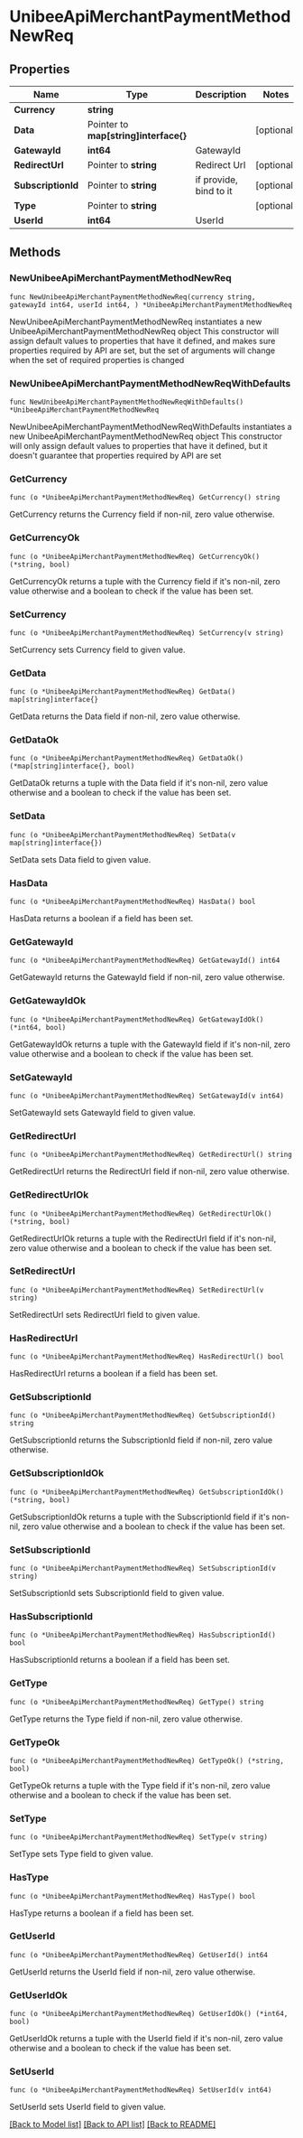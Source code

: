 # UnibeeApiMerchantPaymentMethodNewReq

## Properties

Name | Type | Description | Notes
------------ | ------------- | ------------- | -------------
**Currency** | **string** |  | 
**Data** | Pointer to **map[string]interface{}** |  | [optional] 
**GatewayId** | **int64** | GatewayId | 
**RedirectUrl** | Pointer to **string** | Redirect Url | [optional] 
**SubscriptionId** | Pointer to **string** | if provide, bind to it | [optional] 
**Type** | Pointer to **string** |  | [optional] 
**UserId** | **int64** | UserId | 

## Methods

### NewUnibeeApiMerchantPaymentMethodNewReq

`func NewUnibeeApiMerchantPaymentMethodNewReq(currency string, gatewayId int64, userId int64, ) *UnibeeApiMerchantPaymentMethodNewReq`

NewUnibeeApiMerchantPaymentMethodNewReq instantiates a new UnibeeApiMerchantPaymentMethodNewReq object
This constructor will assign default values to properties that have it defined,
and makes sure properties required by API are set, but the set of arguments
will change when the set of required properties is changed

### NewUnibeeApiMerchantPaymentMethodNewReqWithDefaults

`func NewUnibeeApiMerchantPaymentMethodNewReqWithDefaults() *UnibeeApiMerchantPaymentMethodNewReq`

NewUnibeeApiMerchantPaymentMethodNewReqWithDefaults instantiates a new UnibeeApiMerchantPaymentMethodNewReq object
This constructor will only assign default values to properties that have it defined,
but it doesn't guarantee that properties required by API are set

### GetCurrency

`func (o *UnibeeApiMerchantPaymentMethodNewReq) GetCurrency() string`

GetCurrency returns the Currency field if non-nil, zero value otherwise.

### GetCurrencyOk

`func (o *UnibeeApiMerchantPaymentMethodNewReq) GetCurrencyOk() (*string, bool)`

GetCurrencyOk returns a tuple with the Currency field if it's non-nil, zero value otherwise
and a boolean to check if the value has been set.

### SetCurrency

`func (o *UnibeeApiMerchantPaymentMethodNewReq) SetCurrency(v string)`

SetCurrency sets Currency field to given value.


### GetData

`func (o *UnibeeApiMerchantPaymentMethodNewReq) GetData() map[string]interface{}`

GetData returns the Data field if non-nil, zero value otherwise.

### GetDataOk

`func (o *UnibeeApiMerchantPaymentMethodNewReq) GetDataOk() (*map[string]interface{}, bool)`

GetDataOk returns a tuple with the Data field if it's non-nil, zero value otherwise
and a boolean to check if the value has been set.

### SetData

`func (o *UnibeeApiMerchantPaymentMethodNewReq) SetData(v map[string]interface{})`

SetData sets Data field to given value.

### HasData

`func (o *UnibeeApiMerchantPaymentMethodNewReq) HasData() bool`

HasData returns a boolean if a field has been set.

### GetGatewayId

`func (o *UnibeeApiMerchantPaymentMethodNewReq) GetGatewayId() int64`

GetGatewayId returns the GatewayId field if non-nil, zero value otherwise.

### GetGatewayIdOk

`func (o *UnibeeApiMerchantPaymentMethodNewReq) GetGatewayIdOk() (*int64, bool)`

GetGatewayIdOk returns a tuple with the GatewayId field if it's non-nil, zero value otherwise
and a boolean to check if the value has been set.

### SetGatewayId

`func (o *UnibeeApiMerchantPaymentMethodNewReq) SetGatewayId(v int64)`

SetGatewayId sets GatewayId field to given value.


### GetRedirectUrl

`func (o *UnibeeApiMerchantPaymentMethodNewReq) GetRedirectUrl() string`

GetRedirectUrl returns the RedirectUrl field if non-nil, zero value otherwise.

### GetRedirectUrlOk

`func (o *UnibeeApiMerchantPaymentMethodNewReq) GetRedirectUrlOk() (*string, bool)`

GetRedirectUrlOk returns a tuple with the RedirectUrl field if it's non-nil, zero value otherwise
and a boolean to check if the value has been set.

### SetRedirectUrl

`func (o *UnibeeApiMerchantPaymentMethodNewReq) SetRedirectUrl(v string)`

SetRedirectUrl sets RedirectUrl field to given value.

### HasRedirectUrl

`func (o *UnibeeApiMerchantPaymentMethodNewReq) HasRedirectUrl() bool`

HasRedirectUrl returns a boolean if a field has been set.

### GetSubscriptionId

`func (o *UnibeeApiMerchantPaymentMethodNewReq) GetSubscriptionId() string`

GetSubscriptionId returns the SubscriptionId field if non-nil, zero value otherwise.

### GetSubscriptionIdOk

`func (o *UnibeeApiMerchantPaymentMethodNewReq) GetSubscriptionIdOk() (*string, bool)`

GetSubscriptionIdOk returns a tuple with the SubscriptionId field if it's non-nil, zero value otherwise
and a boolean to check if the value has been set.

### SetSubscriptionId

`func (o *UnibeeApiMerchantPaymentMethodNewReq) SetSubscriptionId(v string)`

SetSubscriptionId sets SubscriptionId field to given value.

### HasSubscriptionId

`func (o *UnibeeApiMerchantPaymentMethodNewReq) HasSubscriptionId() bool`

HasSubscriptionId returns a boolean if a field has been set.

### GetType

`func (o *UnibeeApiMerchantPaymentMethodNewReq) GetType() string`

GetType returns the Type field if non-nil, zero value otherwise.

### GetTypeOk

`func (o *UnibeeApiMerchantPaymentMethodNewReq) GetTypeOk() (*string, bool)`

GetTypeOk returns a tuple with the Type field if it's non-nil, zero value otherwise
and a boolean to check if the value has been set.

### SetType

`func (o *UnibeeApiMerchantPaymentMethodNewReq) SetType(v string)`

SetType sets Type field to given value.

### HasType

`func (o *UnibeeApiMerchantPaymentMethodNewReq) HasType() bool`

HasType returns a boolean if a field has been set.

### GetUserId

`func (o *UnibeeApiMerchantPaymentMethodNewReq) GetUserId() int64`

GetUserId returns the UserId field if non-nil, zero value otherwise.

### GetUserIdOk

`func (o *UnibeeApiMerchantPaymentMethodNewReq) GetUserIdOk() (*int64, bool)`

GetUserIdOk returns a tuple with the UserId field if it's non-nil, zero value otherwise
and a boolean to check if the value has been set.

### SetUserId

`func (o *UnibeeApiMerchantPaymentMethodNewReq) SetUserId(v int64)`

SetUserId sets UserId field to given value.



[[Back to Model list]](../README.md#documentation-for-models) [[Back to API list]](../README.md#documentation-for-api-endpoints) [[Back to README]](../README.md)


